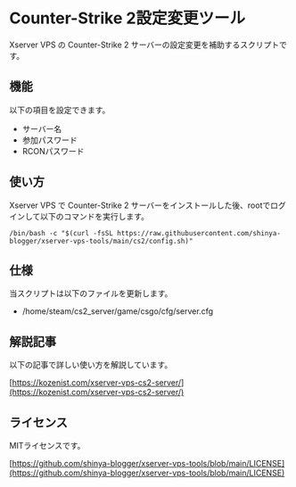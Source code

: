 # Counter-Strike 2設定変更ツール

Xserver VPS の Counter-Strike 2 サーバーの設定変更を補助するスクリプトです。

## 機能
以下の項目を設定できます。

- サーバー名
- 参加パスワード
- RCONパスワード


## 使い方
Xserver VPS で Counter-Strike 2 サーバーをインストールした後、rootでログインして以下のコマンドを実行します。
```
/bin/bash -c "$(curl -fsSL https://raw.githubusercontent.com/shinya-blogger/xserver-vps-tools/main/cs2/config.sh)"
```


## 仕様

当スクリプトは以下のファイルを更新します。

- /home/steam/cs2_server/game/csgo/cfg/server.cfg


## 解説記事

以下の記事で詳しい使い方を解説しています。

[https://kozenist.com/xserver-vps-cs2-server/](https://kozenist.com/xserver-vps-cs2-server/)


## ライセンス

MITライセンスです。

[https://github.com/shinya-blogger/xserver-vps-tools/blob/main/LICENSE](https://github.com/shinya-blogger/xserver-vps-tools/blob/main/LICENSE)